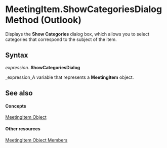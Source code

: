 
# MeetingItem.ShowCategoriesDialog Method (Outlook)

Displays the  **Show Categories** dialog box, which allows you to select categories that correspond to the subject of the item.


## Syntax

 _expression_. **ShowCategoriesDialog**

 _expression_A variable that represents a  **MeetingItem** object.


## See also


#### Concepts


 [MeetingItem Object](b75730f5-b395-3d66-5acd-b64fd8fcd78f.md)
#### Other resources


 [MeetingItem Object Members](9ae6a19d-d326-4c37-90d8-5ed9933672a0.md)
